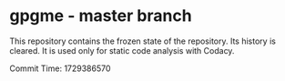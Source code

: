 # gpgme - master branch

This repository contains the frozen state of the repository.
Its history is cleared. It is used only for static code
analysis with Codacy.

Commit Time: 1729386570